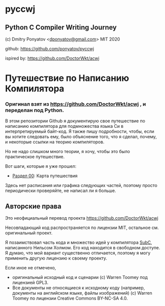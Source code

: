 # pyccwj
## Python C Compiler Writing Journey

(c) Dmitry Ponyatov <<dponyatov@gmail.com>> MIT 2020

github: https://github.com/ponyatov/pyccwj

ispired by: https://github.com/DoctorWkt/acwj

# Путешествие по Написанию Компилятора

### Оригинал взят из https://github.com/DoctorWkt/acwj , и переделан под Python.

В этом репозитории Github я документирую свое путешествие по написанию
компилятора для подмножества языка Си в интерпретируемый байт-код. Я также пишу
подробности, чтобы, если вы хотите следовать ему, было объяснение того, что я
сделал, почему, и некоторые ссылки на теорию компиляторов.

Но не надо слишком много теории, я хочу, чтобы это было практическое путешествие.

Вот шаги, которые я уже прошел:

 + [Раздел 00](00_Introduction/Readme.md): Карта путешествия

Здесь нет расписания или графика следующих частей, поэтому просто периодически
проверяйте, не написал ли я больше.

## Авторские права

Это неофициальный перевод проекта https://github.com/DoctorWkt/acwj

Несовпадающий код распространяется по лицензии MIT, остальное см. оригинальный проект.

Я позаимствовал часть кода и множество идей у компилятора
[SubC](http://www.t3x.org/subc/), написанного Нильсом Холмом. Его код находится
в свободном доступе. Я думаю, что мой вариант существенно отличается, поэтому я
могу применить другую лицензию к своему проекту.

Если иное не отмечено,
* оригинальный исходный код и сценарии (с) Warren Toomey под лицензией GPL3.
* Все документы не относящиеся к исходному коду (например, документы на
  английском языке, файлы изображений) (c) Warren Toomey по лицензии Creative
  Commons BY-NC-SA 4.0.

